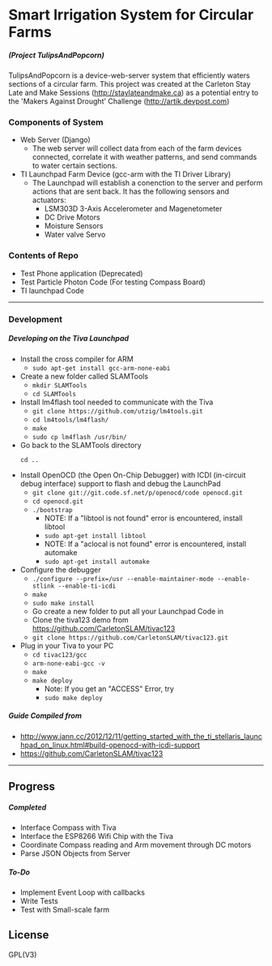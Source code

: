 # Smart Irrigation System for Circular Farms
##### (Project TulipsAndPopcorn)

TulipsAndPopcorn is a device-web-server system that efficiently waters sections of a circular farm. This project was created at the Carleton Stay Late and Make Sessions (http://staylateandmake.ca) as a potential entry to the 'Makers Against Drought' Challenge (http://artik.devpost.com)


### Components of System
  - Web Server (Django)
    - The web server will collect data from each of the farm devices connected, correlate it with weather patterns, and send commands to water certain sections.
  - TI Launchpad Farm Device (gcc-arm with the TI Driver Library)
    - The Launchpad will establish a conenction to the server and perform actions that are sent back. It has the following sensors and actuators:
        - LSM303D 3-Axis Accelerometer and Magenetometer
        - DC Drive Motors
        - Moisture Sensors
        - Water valve Servo

### Contents of Repo
  - Test Phone application (Deprecated)
  - Test Particle Photon Code (For testing Compass Board)
  - TI launchpad Code


---

### Development

##### Developing on the Tiva Launchpad
- Install the cross compiler for ARM
  - ```sudo apt-get install gcc-arm-none-eabi```
- Create a new folder called SLAMTools
  - ```mkdir SLAMTools```
  - ```cd SLAMTools```
- Install lm4flash tool needed to communicate with the Tiva
  - ```git clone https://github.com/utzig/lm4tools.git```
  - ```cd lm4tools/lm4flash/```
  - ```make```
  - ```sudo cp lm4flash /usr/bin/```
- Go back to the SLAMTools directory
    ```
    cd ..
    ```
- Install OpenOCD (the Open On-Chip Debugger) with ICDI (in-circuit debug interface) support to flash and debug the LaunchPad
  - ```git clone git://git.code.sf.net/p/openocd/code openocd.git```
  - ```cd openocd.git```
  - ```./bootstrap```
    - NOTE: If a "libtool is not found" error is encountered, install libtool
    - ```sudo apt-get install libtool```
    - NOTE: If a "aclocal is not found" error is encountered, install automake
    - ```sudo apt-get install automake```
- Configure the debugger
  - ```./configure --prefix=/usr --enable-maintainer-mode --enable-stlink --enable-ti-icdi```
  - ```make```
  - ```sudo make install```
  - Go create a new folder to put all your Launchpad Code in
  - Clone the tiva123 demo from https://github.com/CarletonSLAM/tivac123
  - ```git clone https://github.com/CarletonSLAM/tivac123.git```
- Plug in your Tiva to your PC
  - ```cd tivac123/gcc```
  - ```arm-none-eabi-gcc -v```
  - ```make```
  - ```make deploy```
    - Note: If you get an "ACCESS" Error, try
    - ```sudo make deploy```


##### Guide Compiled from
- http://www.jann.cc/2012/12/11/getting_started_with_the_ti_stellaris_launchpad_on_linux.html#build-openocd-with-icdi-support
- https://github.com/CarletonSLAM/tivac123

---
## Progress
##### Completed
 - Interface Compass with Tiva
 - Interface the ESP8266 Wifi Chip with the Tiva
 - Coordinate Compass reading and Arm movement through DC motors
 - Parse JSON Objects from Server

##### To-Do
 - Implement Event Loop with callbacks
 - Write Tests
 - Test with Small-scale farm

License
----

GPL(V3)
